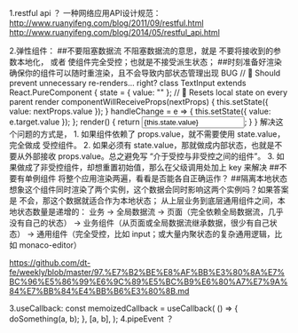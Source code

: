 1.restful api ？
一种网络应用API设计规范：
http://www.ruanyifeng.com/blog/2011/09/restful.html
http://www.ruanyifeng.com/blog/2014/05/restful_api.html

2.弹性组件：
	##不要阻塞数据流
		不阻塞数据流的意思，就是 不要将接收到的参数本地化， 或者 使组件完全受控；也就是不接受派生状态；
	##时刻准备好渲染
		确保你的组件可以随时重渲染，且不会导致内部状态管理出现 BUG
		// 🤔 Should prevent unnecessary re-renders... right?
		class TextInput extends React.PureComponent {
		  state = {
		    value: ""
		  };
		  // 🔴 Resets local state on every parent render
		  componentWillReceiveProps(nextProps) {
		    this.setState({ value: nextProps.value });
		  }
		  handleChange = e => {
		    this.setState({ value: e.target.value });
		  };
		  render() {
		    return <input value={this.state.value} onChange={this.handleChange} />;
		  }
		}
		解决这个问题的方式是，
			1. 如果组件依赖了 props.value，就不需要使用 state.value，完全做成 受控组件。
			2. 如果必须有 state.value，那就做成内部状态，也就是不要从外部接收 props.value。总之避免写 “介于受控与非受控之间的组件”。
			3. 如果做成了非受控组件，却想重置初始值，那么在父级调用处加上 key 来解决
	##不要有单例组件
		将整个应用渲染两遍，看看是否能各自正确运作？
	##隔离本地状态
		想象这个组件同时渲染了两个实例，这个数据会同时影响这两个实例吗？如果答案是 不会，那这个数据就适合作为本地状态；
		从上层业务到底层通用组件之间，本地状态数量是递增的：
		业务
		  -> 全局数据流
		    -> 页面（完全依赖全局数据流，几乎没有自己的状态）
		      -> 业务组件（从页面或全局数据流继承数据，很少有自己状态）
		        -> 通用组件（完全受控，比如 input；或大量内聚状态的复杂通用逻辑，比如 monaco-editor）

https://github.com/dt-fe/weekly/blob/master/97.%E7%B2%BE%E8%AF%BB%E3%80%8A%E7%BC%96%E5%86%99%E6%9C%89%E5%BC%B9%E6%80%A7%E7%9A%84%E7%BB%84%E4%BB%B6%E3%80%8B.md

3.useCallback:
	const memoizedCallback = useCallback(
	  () => {
	    doSomething(a, b);
	  },
	  [a, b],
	);
4.pipeEvent ？


